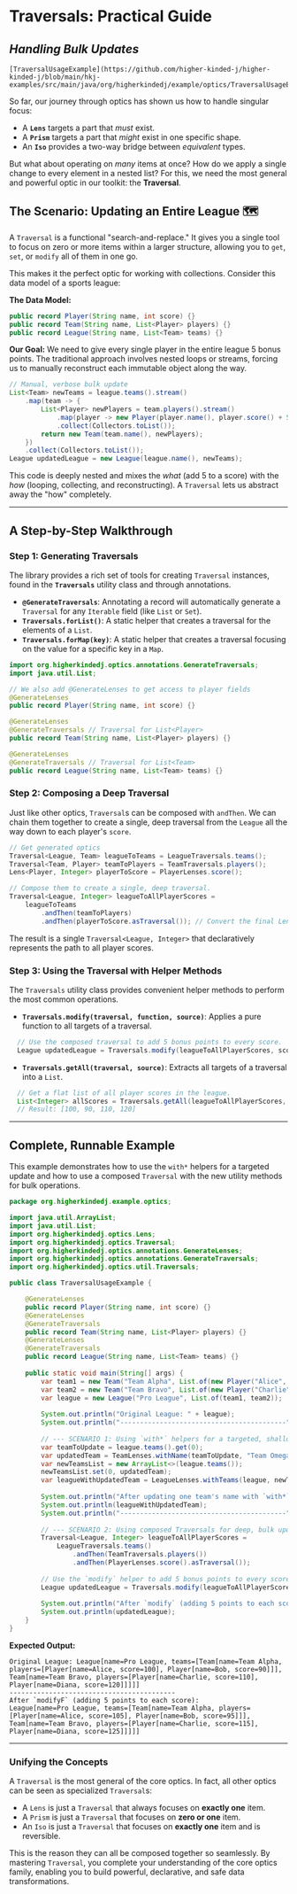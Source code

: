# Traversals: Practical Guide

## _Handling Bulk Updates_

~~~admonish
[TraversalUsageExample](https://github.com/higher-kinded-j/higher-kinded-j/blob/main/hkj-examples/src/main/java/org/higherkindedj/example/optics/TraversalUsageExample.java)
~~~

So far, our journey through optics has shown us how to handle singular focus:

* A **`Lens`** targets a part that *must* exist.
* A **`Prism`** targets a part that *might* exist in one specific shape.
* An **`Iso`** provides a two-way bridge between *equivalent* types.

But what about operating on *many* items at once? How do we apply a single change to every element in a nested list? For this, we need the most general and powerful optic in our toolkit: the **Traversal**.

## The Scenario: Updating an Entire League 🗺️

A `Traversal` is a functional "search-and-replace." It gives you a single tool to focus on zero or more items within a larger structure, allowing you to `get`, `set`, or `modify` all of them in one go.

This makes it the perfect optic for working with collections. Consider this data model of a sports league:

**The Data Model:**

```java
public record Player(String name, int score) {}
public record Team(String name, List<Player> players) {}
public record League(String name, List<Team> teams) {}
```

**Our Goal:** We need to give every single player in the entire league 5 bonus points. The traditional approach involves nested loops or streams, forcing us to manually reconstruct each immutable object along the way.

```java
// Manual, verbose bulk update
List<Team> newTeams = league.teams().stream()
    .map(team -> {
        List<Player> newPlayers = team.players().stream()
            .map(player -> new Player(player.name(), player.score() + 5))
            .collect(Collectors.toList());
        return new Team(team.name(), newPlayers);
    })
    .collect(Collectors.toList());
League updatedLeague = new League(league.name(), newTeams);
```

This code is deeply nested and mixes the *what* (add 5 to a score) with the *how* (looping, collecting, and reconstructing). A `Traversal` lets us abstract away the "how" completely.

---

## A Step-by-Step Walkthrough

### Step 1: Generating Traversals

The library provides a rich set of tools for creating `Traversal` instances, found in the **`Traversals`** utility class and through annotations.

* **`@GenerateTraversals`**: Annotating a record will automatically generate a `Traversal` for any `Iterable` field (like `List` or `Set`).
* **`Traversals.forList()`**: A static helper that creates a traversal for the elements of a `List`.
* **`Traversals.forMap(key)`**: A static helper that creates a traversal focusing on the value for a specific key in a `Map`.

```java
import org.higherkindedj.optics.annotations.GenerateTraversals;
import java.util.List;

// We also add @GenerateLenses to get access to player fields
@GenerateLenses
public record Player(String name, int score) {}

@GenerateLenses
@GenerateTraversals // Traversal for List<Player>
public record Team(String name, List<Player> players) {}

@GenerateLenses
@GenerateTraversals // Traversal for List<Team>
public record League(String name, List<Team> teams) {}
```

### Step 2: Composing a Deep Traversal

Just like other optics, `Traversal`s can be composed with `andThen`. We can chain them together to create a single, deep traversal from the `League` all the way down to each player's `score`.

```java
// Get generated optics
Traversal<League, Team> leagueToTeams = LeagueTraversals.teams();
Traversal<Team, Player> teamToPlayers = TeamTraversals.players();
Lens<Player, Integer> playerToScore = PlayerLenses.score();

// Compose them to create a single, deep traversal.
Traversal<League, Integer> leagueToAllPlayerScores =
    leagueToTeams
        .andThen(teamToPlayers)
        .andThen(playerToScore.asTraversal()); // Convert the final Lens
```

The result is a single `Traversal<League, Integer>` that declaratively represents the path to all player scores.

### Step 3: Using the Traversal with Helper Methods

The `Traversals` utility class provides convenient helper methods to perform the most common operations.

* **`Traversals.modify(traversal, function, source)`**: Applies a pure function to all targets of a traversal.

```java
  // Use the composed traversal to add 5 bonus points to every score.
  League updatedLeague = Traversals.modify(leagueToAllPlayerScores, score -> score + 5, league);
```

* **`Traversals.getAll(traversal, source)`**: Extracts all targets of a traversal into a `List`.

```java
  // Get a flat list of all player scores in the league.
  List<Integer> allScores = Traversals.getAll(leagueToAllPlayerScores, league);
  // Result: [100, 90, 110, 120]
```

---

## Complete, Runnable Example

This example demonstrates how to use the `with*` helpers for a targeted update and how to use a composed `Traversal` with the new utility methods for bulk operations.

```java
package org.higherkindedj.example.optics;

import java.util.ArrayList;
import java.util.List;
import org.higherkindedj.optics.Lens;
import org.higherkindedj.optics.Traversal;
import org.higherkindedj.optics.annotations.GenerateLenses;
import org.higherkindedj.optics.annotations.GenerateTraversals;
import org.higherkindedj.optics.util.Traversals;

public class TraversalUsageExample {

    @GenerateLenses
    public record Player(String name, int score) {}
    @GenerateLenses
    @GenerateTraversals
    public record Team(String name, List<Player> players) {}
    @GenerateLenses
    @GenerateTraversals
    public record League(String name, List<Team> teams) {}
  
    public static void main(String[] args) {
        var team1 = new Team("Team Alpha", List.of(new Player("Alice", 100), new Player("Bob", 90)));
        var team2 = new Team("Team Bravo", List.of(new Player("Charlie", 110), new Player("Diana", 120)));
        var league = new League("Pro League", List.of(team1, team2));
  
        System.out.println("Original League: " + league);
        System.out.println("------------------------------------------");
  
        // --- SCENARIO 1: Using `with*` helpers for a targeted, shallow update ---
        var teamToUpdate = league.teams().get(0);
        var updatedTeam = TeamLenses.withName(teamToUpdate, "Team Omega");
        var newTeamsList = new ArrayList<>(league.teams());
        newTeamsList.set(0, updatedTeam);
        var leagueWithUpdatedTeam = LeagueLenses.withTeams(league, newTeamsList);
  
        System.out.println("After updating one team's name with `with*` helpers:");
        System.out.println(leagueWithUpdatedTeam);
        System.out.println("------------------------------------------");
  
        // --- SCENARIO 2: Using composed Traversals for deep, bulk updates ---
        Traversal<League, Integer> leagueToAllPlayerScores =
            LeagueTraversals.teams()
                .andThen(TeamTraversals.players())
                .andThen(PlayerLenses.score().asTraversal());
  
        // Use the `modify` helper to add 5 bonus points to every score.
        League updatedLeague = Traversals.modify(leagueToAllPlayerScores, score -> score + 5, league);
  
        System.out.println("After `modify` (adding 5 points to each score):");
        System.out.println(updatedLeague);
    }
}
```

**Expected Output:**

```
Original League: League[name=Pro League, teams=[Team[name=Team Alpha, players=[Player[name=Alice, score=100], Player[name=Bob, score=90]]], Team[name=Team Bravo, players=[Player[name=Charlie, score=110], Player[name=Diana, score=120]]]]]
------------------------------------------
After `modifyF` (adding 5 points to each score):
League[name=Pro League, teams=[Team[name=Team Alpha, players=[Player[name=Alice, score=105], Player[name=Bob, score=95]]], Team[name=Team Bravo, players=[Player[name=Charlie, score=115], Player[name=Diana, score=125]]]]]
```

---

### Unifying the Concepts

A `Traversal` is the most general of the core optics. In fact, all other optics can be seen as specialized `Traversal`s:

* A `Lens` is just a `Traversal` that always focuses on **exactly one** item.
* A `Prism` is just a `Traversal` that focuses on **zero or one** item.
* An `Iso` is just a `Traversal` that focuses on **exactly one** item and is reversible.

This is the reason they can all be composed together so seamlessly. By mastering `Traversal`, you complete your understanding of the core optics family, enabling you to build powerful, declarative, and safe data transformations.
